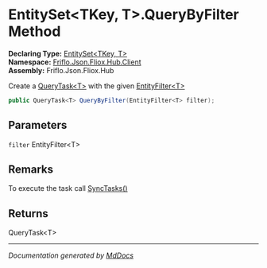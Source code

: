 ﻿<!--  
  <auto-generated>   
    The contents of this file were generated by a tool.  
    Changes to this file may be list if the file is regenerated  
  </auto-generated>   
-->

# EntitySet\<TKey, T\>.QueryByFilter Method

**Declaring Type:** [EntitySet\<TKey, T\>](../index.md)  
**Namespace:** [Friflo.Json.Fliox.Hub.Client](../../index.md)  
**Assembly:** Friflo.Json.Fliox.Hub

Create a [QueryTask\<T\>](../../QueryTask-1/index.md) with the given [EntityFilter\<T\>](../../EntityFilter-1/index.md)

```csharp
public QueryTask<T> QueryByFilter(EntityFilter<T> filter);
```

## Parameters

`filter`  EntityFilter\<T\>

## Remarks

 To execute the task call [SyncTasks()](../../FlioxClient/methods/SyncTasks.md)

## Returns

QueryTask\<T\>

___

*Documentation generated by [MdDocs](https://github.com/ap0llo/mddocs)*
